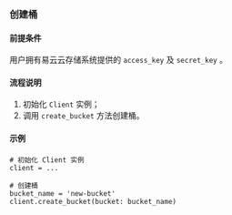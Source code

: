 ### 创建桶
#### 前提条件
用户拥有易云云存储系统提供的 `access_key` 及 `secret_key` 。

#### 流程说明
1. 初始化 `Client` 实例；
2. 调用 `create_bucket` 方法创建桶。

#### 示例
```
# 初始化 Client 实例
client = ...

# 创建桶
bucket_name = 'new-bucket'
client.create_bucket(bucket: bucket_name)
```
